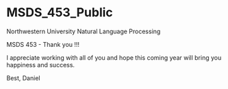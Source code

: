 # MSDS_453_Public
Northwestern University
Natural Language Processing

MSDS 453 - Thank you !!!

I appreciate working with all of you and hope this coming year will bring you happiness and success.

Best,
Daniel
